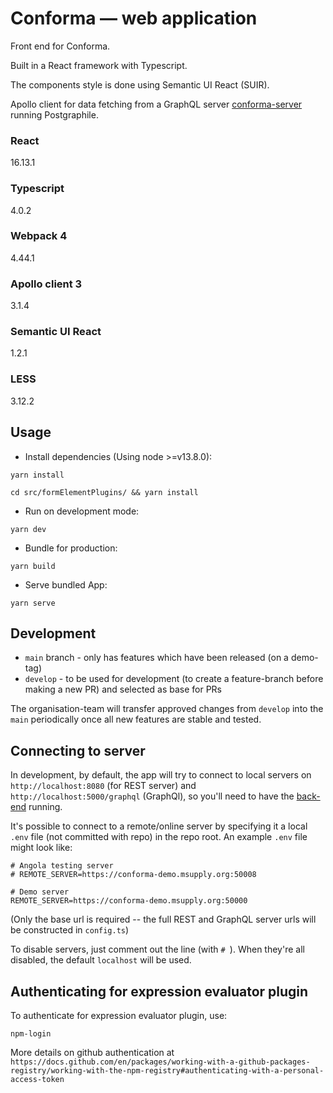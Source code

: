 # Conforma — web application

Front end for Conforma.

Built in a React framework with Typescript.

The components style is done using Semantic UI React (SUIR).

Apollo client for data fetching from a GraphQL server [conforma-server](https://github.com/msupply-foundation/conforma-server) running Postgraphile.

### React

16.13.1

### Typescript

4.0.2

### Webpack 4

4.44.1

### Apollo client 3

3.1.4

### Semantic UI React

1.2.1

### LESS

3.12.2

## Usage

- Install dependencies (Using node >=v13.8.0):

`yarn install`

`cd src/formElementPlugins/ && yarn install`

- Run on development mode:

`yarn dev`

- Bundle for production:

`yarn build`

- Serve bundled App:

`yarn serve`

## Development

- `main` branch - only has features which have been released (on a demo-tag)
- `develop` - to be used for development (to create a feature-branch before making a new PR) and selected as base for PRs

The organisation-team will transfer approved changes from `develop` into the `main` periodically once all new features are stable and tested.

## Connecting to server

In development, by default, the app will try to connect to local servers on `http://localhost:8080` (for REST server) and `http://localhost:5000/graphql` (GraphQl), so you'll need to have the [back-end](https://github.com/msupply-foundation/conforma-server) running.

It's possible to connect to a remote/online server by specifying it a local `.env` file (not committed with repo) in the repo root. An example `.env` file might look like:

```
# Angola testing server
# REMOTE_SERVER=https://conforma-demo.msupply.org:50008

# Demo server
REMOTE_SERVER=https://conforma-demo.msupply.org:50000

```

(Only the base url is required -- the full REST and GraphQL server urls will be constructed in `config.ts`)

To disable servers, just comment out the line (with `# `). When they're all disabled, the default `localhost` will be used.

## Authenticating for expression evaluator plugin

To authenticate for expression evaluator plugin, use:

```
npm-login
```

More details on github authentication at `https://docs.github.com/en/packages/working-with-a-github-packages-registry/working-with-the-npm-registry#authenticating-with-a-personal-access-token`
